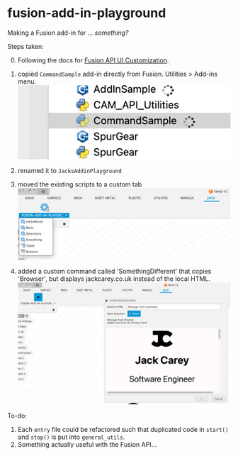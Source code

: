 # fusion-add-in-playground
Making a Fusion add-in for ... _something?_

Steps taken:

0. Following the docs for [Fusion API UI Customization](https://help.autodesk.com/view/fusion360/ENU/?guid=GUID-F31C76F0-8C74-4343-904C-68FDA9BB8B4C).

1. copied `CommandSample` add-in directly from Fusion. Utilities > Add-ins menu. ![CommandSample in the UI](docs/CommandSampleSelection.png)
2. renamed it to `JacksAddinPlayground`
3. moved the existing scripts to a custom tab ![custom tab](docs/custom%20toolbar%20tab.png)
4. added a custom command called 'SomethingDifferent' that copies 'Browser', but displays jackcarey.co.uk instead of the local HTML. ![external content](docs/external%20HTML%20content.png)

To-do: 

1. Each `entry` file could be refactored such that duplicated code in `start()` and `stop()` is put into `general_utils`.
2. Something actually useful with the Fusion API...
